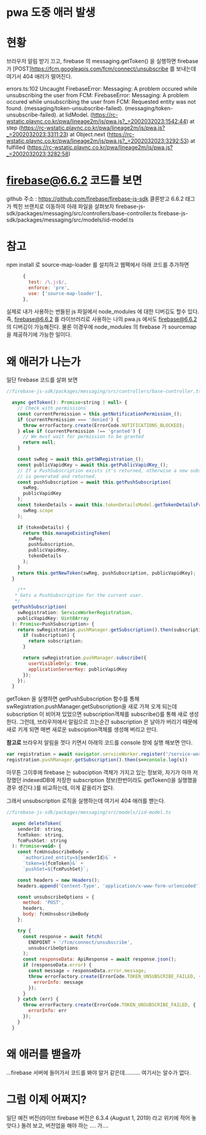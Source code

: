 # pwa 도중 애러 발생

# 현황
브라우저 알림 받기 끄고, 
firebase 의 messaging.getToken() 을 실행하면
firebase 가 [POST]https://fcm.googleapis.com/fcm/connect/unsubscribe 를 보내는데
여기서 404 애러가 떨어진다.

 errors.ts:102 Uncaught FirebaseError: Messaging: A problem occured while unsubscribing the user from FCM: FirebaseError: Messaging: A problem occured while unsubscribing the user from FCM: Requested entity was not found. (messaging/token-unsubscribe-failed). (messaging/token-unsubscribe-failed).
    at IidModel.<anonymous> (https://rc-wstatic.plaync.co.kr/pwa/lineage2m/js/pwa.js?_=2002032023:1542:44)
    at step (https://rc-wstatic.plaync.co.kr/pwa/lineage2m/js/pwa.js?_=2002032023:3311:23)
    at Object.next (https://rc-wstatic.plaync.co.kr/pwa/lineage2m/js/pwa.js?_=2002032023:3292:53)
    at fulfilled (https://rc-wstatic.plaync.co.kr/pwa/lineage2m/js/pwa.js?_=2002032023:3282:58)

# firebase@6.6.2 코드를 보면 
github 주소 : https://github.com/firebase/firebase-js-sdk
클론받고
6.6.2 태그가 찍힌 브랜치로 이동하여 아래 파일을 살펴보자 
firebase-js-sdk/packages/messaging/src/controllers/base-controller.ts
firebase-js-sdk/packages/messaging/src/models/iid-model.ts

# 참고 
npm install 로 source-map-loader 를 설치하고 
웹팩에서 아래 코드를 추가하면 
```js
      {
        test: /\.js$/,
        enforce: 'pre',
        use: ['source-map-loader'],
      },
```
실제로 내가 사용하는 번들된 js 파일에서 
node_modules 에 대한 디버깅도 할수 있다. 
즉, firebase@6.6.2 를 라이브러리로 사용하는 나의 pwa.js 에서도 firebase@6.6.2 의 디버깅이 가능해진다. 
물론 이경우에 node_modules 의 firebase 가 sourcemap 을 제공하기에 가능한 일이다. 

# 왜 애러가 나는가
일단 firebase 코드를 살펴 보면
```js
//firebase-js-sdk/packages/messaging/src/controllers/base-controller.ts

  async getToken(): Promise<string | null> {
    // Check with permissions
    const currentPermission = this.getNotificationPermission_();
    if (currentPermission === 'denied') {
      throw errorFactory.create(ErrorCode.NOTIFICATIONS_BLOCKED);
    } else if (currentPermission !== 'granted') {
      // We must wait for permission to be granted
      return null;
    }

    const swReg = await this.getSWRegistration_();
    const publicVapidKey = await this.getPublicVapidKey_();
    // If a PushSubscription exists it's returned, otherwise a new subscription
    // is generated and returned.
    const pushSubscription = await this.getPushSubscription(
      swReg,
      publicVapidKey
    );
    const tokenDetails = await this.tokenDetailsModel.getTokenDetailsFromSWScope(
      swReg.scope
    );

    if (tokenDetails) {
      return this.manageExistingToken(
        swReg,
        pushSubscription,
        publicVapidKey,
        tokenDetails
      );
    }
    return this.getNewToken(swReg, pushSubscription, publicVapidKey);
  }

    /**
   * Gets a PushSubscription for the current user.
   */
  getPushSubscription(
    swRegistration: ServiceWorkerRegistration,
    publicVapidKey: Uint8Array
  ): Promise<PushSubscription> {
    return swRegistration.pushManager.getSubscription().then(subscription => {
      if (subscription) {
        return subscription;
      }

      return swRegistration.pushManager.subscribe({
        userVisibleOnly: true,
        applicationServerKey: publicVapidKey
      });
    });
  }
```
getToken 을 실행하면 getPushSubscription 함수를 통해 
swRegistration.pushManager.getSubscription을 새로 가져 오게 되는데 subscription 이 비어져 있었으면 subscription객체를 subscribe()를 통해 새로 생성한다. 
그런데, 브라우저에서 알림으르 끄는순간 subscription 은 날아가 버리기 때문에 
새로 키게 되면 매번 새로운 subsciption객체를 생성해 버리고 만다. 

**참고로**
브라우저 알림을 껏다 키면서 아래의 코드를 console 창에 실행 해보면 안다. 
```js
var registration = await navigator.serviceWorker.register('/service-worker.js');
registration.pushManager.getSubscription().then(s=>console.log(s))
```
아무튼 그이후에 firebase 는 subsciption 객체가 가지고 있는 정보와, 자기가 아까 저장했던 indexedDB에 저장한 subscription 정보(한번이라도 getToken()을 실행했을경우 생긴다.)를 비교하는데, 
이게 같을리가 없다. 

그래서 unsubscription 로직을 실행하는데 여기서 404 애러를 밷는다.

```js
//firebase-js-sdk/packages/messaging/src/models/iid-model.ts

  async deleteToken(
    senderId: string,
    fcmToken: string,
    fcmPushSet: string
  ): Promise<void> {
    const fcmUnsubscribeBody =
      `authorized_entity=${senderId}&` +
      `token=${fcmToken}&` +
      `pushSet=${fcmPushSet}`;

    const headers = new Headers();
    headers.append('Content-Type', 'application/x-www-form-urlencoded');

    const unsubscribeOptions = {
      method: 'POST',
      headers,
      body: fcmUnsubscribeBody
    };

    try {
      const response = await fetch(
        ENDPOINT + '/fcm/connect/unsubscribe',
        unsubscribeOptions
      );
      const responseData: ApiResponse = await response.json();
      if (responseData.error) {
        const message = responseData.error.message;
        throw errorFactory.create(ErrorCode.TOKEN_UNSUBSCRIBE_FAILED, {
          errorInfo: message
        });
      }
    } catch (err) {
      throw errorFactory.create(ErrorCode.TOKEN_UNSUBSCRIBE_FAILED, {
        errorInfo: err
      });
    }
  }
```

# 왜 애러를 밷을까
...firebase 서버에 들어가서 코드를 봐야 알거 같은데.......... 여기서는 알수가 없다. 

# 그럼 이제 어쩌지?
일단 예전 버전(라이브 firebase 버전은 6.3.4 (August 1, 2019) 라고 위키에 적어 놓앗다.) 돌려 보고, 
버전업을 해야 하는 .... 가....